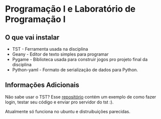 # Programação I e Laboratório de Programação I

## O que vai instalar

* TST - Ferramenta usada na disciplina
* Geany - Editor de texto simples para programar
* Pygame - Biblioteca usada para construir jogos pro projeto final da disciplina
* Python-yaml - Formato de serialização de dados para Python.


## Informações Adicionais

Não sabe usar o TST? Esse [repositório](https://github.com/thayannevls/tst) contém um exemplo de como fazer login, testar seu código e enviar pro servidor do tst :).

Atualmente só funciona no ubuntu e distruibuições parecidas.
